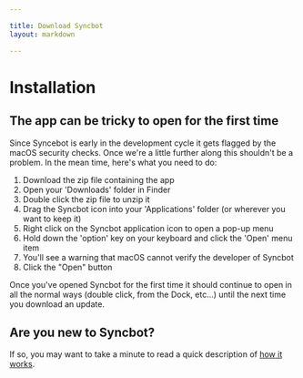 ```yaml
---

title: Download Syncbot
layout: markdown

---
```


# Installation

## The app can be tricky to open for the first time

Since Syncebot is early in the development cycle it gets flagged by the macOS security checks.
Once we're a little further along this shouldn't be a problem.
In the mean time, here's what you need to do:

1. Download the zip file containing the app
1. Open your 'Downloads' folder in Finder
1. Double click the zip file to unzip it
1. Drag the Syncbot icon into your 'Applications' folder (or wherever you want to keep it)
1. Right click on the Syncbot application icon to open a pop-up menu
1. Hold down the 'option' key on your keyboard and click the 'Open' menu item
1. You'll see a warning that macOS cannot verify the developer of Syncbot
1. Click the "Open" button

Once you've opened Syncbot for the first time it should continue to open in all the normal ways
(double click, from the Dock, etc...) until the next time you download an update.

## Are you new to Syncbot?

If so, you may want to take a minute to read a quick description of [how it works](/how-it-works/).

